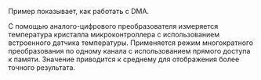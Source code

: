 Пример показывает, как работать с DMA.

С помощью аналого-цифрового преобразователя измеряется температура кристалла микроконтроллера с использованием встроенного 
датчика температуры. Применяется режим многократного преобразования по одному канала с использованием прямого доступа к памяти.
Значение приводится к среднему для отображения более точного результата.
